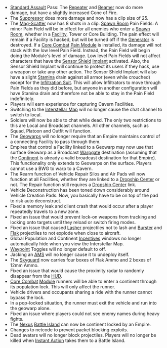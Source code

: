 - [Standard Assault](../certifications/Standard_Assault.md) Pass: The [Repeater](../weapons/Repeater.md) and
  [Beamer](../weapons/Beamer.md) now do more damage, but have a slightly increased Cone of
  Fire.
- The [Suppressor](../weapons/Suppressor.md) does more damage and now has a clip size
  of 25.
- The [Mag-Scatter](../weapons/Mag-Scatter.md) now has 8 shots in a clip.
  [Spawn Room](../locations/Spawn_Room.md) Pain Fields: A minor Pain Field will be in effect
  for all enemies who enter a [Spawn Room](../locations/Spawn_Room.md), whether in a
  [Facility](../locations/Facilities.md), Tower or Core Building. The pain effect will
  remain if a Facility is hacked, but will be turned off if the
  [Generator](../items/Generator.md) is destroyed. If a [Core Combat](../items/Core_Combat.md)
  [Pain Module](../etc/Pain_Module.md) is installed, its damage will not stack with the
  low level Pain Field. Instead, the Pain Field will begin doing the Module's
  level of damage. Low level Pain Fields will not affect characters that have
  the [Sensor Shield](../implants/Sensor_Shield.md) [Implant](../implants/Implants.md) activated.
  Also, the Sensor Shield Implant will continue to protect its users if they
  hack, use a weapon or take any other action. The Sensor Shield Implant will
  also have a slight [Stamina](../terminology/Stamina.md) drain against all armor (even while
  crouched) except for the [Infiltration Suit](../items/Infiltration_Suit.md). This will
  allow Infiltrators to move through Pain Fields as they did before, but anyone
  in another configuration will have Stamina drain and therefore not be able to
  stay in the Pain Field indefinitely.
- Players will earn experience for capturing Cavern Facilities.
- Switching to the [Interstellar Map](../terminology/Interstellar_Map.md) will no longer cause
  the chat channel to switch to local.
- Soldiers will now be able to chat while dead. The only two restrictions to
  this are Local and Broadcast channels. All other channels, such as Squad,
  Platoon and Outfit will function.
- The [Geowarps](../locations/Geowarp.md) will no longer require that an Empire maintains
  control of a connecting Facility to pass through them.
- Empires that control a Facility linked to a Geowarp may now use that surface
  Geowarp as a Broadcast [Warpgate](../locations/Warpgate.md) destination (assuming that the
  [Continent](../locations/Continent.md) is already a valid broadcast destination for that
  Empire). This functionality only extends to Geowarps on the surface. Players
  cannot use a BWG to warp to a Cavern.
- The Rearm function of Vehicle Repair Silos and Air Pads will now function at
  all Facilities, whether they are linked to a
  [Dropship Center](../locations/Dropship_Center.md) or not. The Repair function still
  requires a [Dropship Center](../locations/Dropship_Center.md) link.
- Vehicle Deconstruction has been toned down considerably around Vehicle
  Creation Pads. Now, you basically have to be on top of the pad to risk auto
  deconstruct.
- Fixed a memory leak and client crash that would occur after a player
  repeatedly travels to a new zone.
- Fixed an issue that would prevent lock-on weapons from tracking and locking
  onto targets until they reload or switch firing modes.
- Fixed an issue that caused [Lasher](../weapons/Lasher.md)  projectiles not to lash and
  [Burster](../items/Burster.md) and [Flak](../weapons/Flak.md) projectiles to not explode when
  close to aircraft.
- Global Population and Continent [Incentives](../terminology/Incentives.md) windows no longer
  automatically hide when you view the Interstellar Map.
- [Waypoint](../terminology/Waypoint.md) Toggles will no longer default to off.
- Jacking an [AMS](../vehicles/Advanced_Mobile_Station.md) will no longer cause
  it to undeploy itself.
- The [Skyguard](../vehicles/Skyguard.md) now carries four boxes of Flak Ammo and 2 boxes of
  12mm Ammo.
- Fixed an issue that would cause the proximity radar to randomly disappear from
  the [HUD](../etc/Heads-up_Display.md).
- [Core Combat](../items/Core_Combat.md) [Module](../etc/Modules.md) runners will be able
  to enter a continent through its population lock. This will only affect the
  runner.
- Vehicle drivers and occupants sharing a ride with the runner cannot bypass the
  lock.
- In a pop-locked situation, the runner must exit the vehicle and run into the
  geowarp alone.
- Fixed an issue where players could not see enemy names during heavy fights.
- The [Nexus](../locations/Oshur.md) [Battle Island](../locations/Battle_Islands.md) can now be
  continent locked by an Empire.
- Changes to netcode to prevent packet blocking exploits.
- Dead avatars will no longer block projectiles. Players will no longer be
  killed when [Instant Action](../terminology/Instant_Action.md) takes them to a Battle Island.

<!--[category:Patches](category:Patches.md)-->
